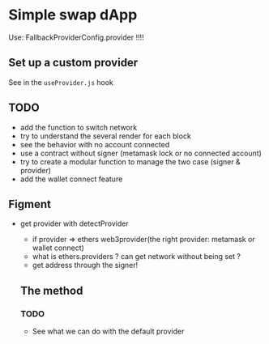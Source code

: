 # Simple swap dApp

Use: FallbackProviderConfig.provider !!!!

## Set up a custom provider

See in the `useProvider.js` hook

## TODO

- add the function to switch network
- try to understand the several render for each block
- see the behavior with no account connected
- use a contract without signer (metamask lock or no connected account)
- try to create a modular function to manage the two case (signer & provider)
- add the wallet connect feature

## Figment

- get provider with detectProvider

  - if provider => ethers web3provider(the right provider: metamask or wallet connect)
  - what is ethers.providers ? can get network without being set ?
  - get address through the signer!

  ## The method

  ### TODO

  - See what we can do with the default provider
